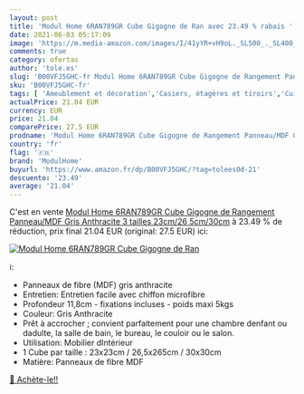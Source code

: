 ```yaml
---
layout: post
title: 'Modul Home 6RAN789GR Cube Gigogne de Ran avec 23.49 % rabais '
date: 2021-06-03 05:17:09
image: 'https://m.media-amazon.com/images/I/41yYR+vH9oL._SL500_._SL400_.jpg'
comments: true
category: ofertas
author: 'tole.es'
slug: 'B00VFJ5GHC-fr Modul Home 6RAN789GR Cube Gigogne de Rangement Panneau/MDF...'
sku: 'B00VFJ5GHC-fr'
tags: [ 'Ameublement et décoration','Casiers, étagères et tiroirs','Cuisine et Maison','Etagères cubes','Meubles','Rangement et organisation','modulhome', ]
actualPrice: 21.04 EUR
currency: EUR
price: 21.04
comparePrice: 27.5 EUR
prodname: 'Modul Home 6RAN789GR Cube Gigogne de Rangement Panneau/MDF Gris Anthracite 3 tailles 23cm/26 5cm/30cm'
country: 'fr'
flag: '🇫🇷'
brand: 'ModulHome'
buyurl: 'https://www.amazon.fr/dp/B00VFJ5GHC/?tag=tolees0d-21'
descuento: '23.49'
average: '21.04'
---
```


C'est en vente [Modul Home 6RAN789GR Cube Gigogne de Rangement Panneau/MDF Gris Anthracite 3 tailles 23cm/26 5cm/30cm](https://www.amazon.fr/dp/B00VFJ5GHC/?tag=tolees0d-21)  à  23.49 % de réduction, prix final  21.04 EUR (original: 27.5 EUR) ici:

[![Modul Home 6RAN789GR Cube Gigogne de Ran](https://m.media-amazon.com/images/I/41yYR+vH9oL._SL500_._SL400_.jpg)](https://www.amazon.fr/dp/B00VFJ5GHC/?tag=tolees0d-21)

ℹ️:

- Panneaux de fibre (MDF) gris anthracite
- Entretien: Entretien facile avec chiffon microfibre
- Profondeur 11,8cm - fixations incluses - poids maxi 5kgs
- Couleur: Gris Anthracite
- Prêt à accrocher ; convient parfaitement pour une chambre denfant ou dadulte, la salle de bain, le bureau, le couloir ou le salon.
- Utilisation: Mobilier dIntérieur
- 1 Cube par taille : 23x23cm / 26,5x265cm / 30x30cm
- Matière: Panneaux de fibre MDF

[🛒 Achète-le!!](https://www.amazon.fr/dp/B00VFJ5GHC/?tag=tolees0d-21)
